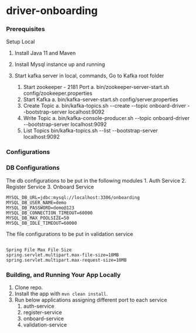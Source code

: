 # driver-onboarding



### Prerequisites

Setup Local   

1. Install Java 11 and Maven
2. Install Mysql instance up and running
3. Start kafka server in local, commands, Go to Kafka root folder

    1. Start zookeeper - 2181 Port
       a. bin/zookeeper-server-start.sh config/zookeeper.properties
    2. Start Kafka
       a. bin/kafka-server-start.sh config/server.properties
    3. Create Topic
       a. bin/kafka-topics.sh --create --topic onboard-driver --bootstrap-server localhost:9092
    4. Write Topic
       a. bin/kafka-console-producer.sh --topic onboard-driver --bootstrap-server localhost:9092
    5. List Topics
       bin/kafka-topics.sh --list --bootstrap-server localhost:9092

### Configurations
### DB Configurations 
The db configurations to be put in the following modules
    1. Auth Service
    2. Register Service
    3. Onboard Service

```
MYSQL_DB_URL=jdbc:mysql://localhost:3306/onboarding
MYSQL_DB_USER_NAME=demo
MYSQL_DB_PASSWORD=demo@123
MYSQL_DB_CONNECTION_TIMEOUT=60000
MYSQL_DB_MAX_POOLSIZE=50
MYSQL_DB_IDLE_TIMEOUT=60000
```

The file  configurations to be put in validation service

```

Spring File Max File Size 
spring.servlet.multipart.max-file-size=10MB
spring.servlet.multipart.max-request-size=10MB

```

### Building, and Running Your App Locally

1. Clone repo.
2. Install the app with `mvn clean install`.
3. Run below applications assigning different port to each service 
   1. auth-service
   2. register-service
   3. onboard-service
   4. validation-service




